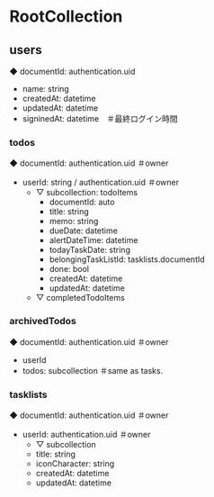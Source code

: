 # RootCollection
## users
◆ documentId: authentication.uid
- name: string
- createdAt: datetime
- updatedAt: datetime
- signinedAt: datetime　＃最終ログイン時間

### todos
◆ documentId: authentication.uid ＃owner
- userId: string / authentication.uid ＃owner
  - ▽ subcollection: todoItems
    - documentId: auto
    - title: string
    - memo: string
    - dueDate: datetime
    - alertDateTime: datetime
    - todayTaskDate: string
    - belongingTaskListId: tasklists.documentId
    - done: bool
    - createdAt: datetime
    - updatedAt: datetime
  - ▽ completedTodoItems

### archivedTodos
◆ documentId: authentication.uid ＃owner
  - userId
  - todos: subcollection ＃same as tasks.

### tasklists
◆ documentId: authentication.uid ＃owner
- userId: authentication.uid ＃owner
  - ▽ subcollection
  - title: string
  - iconCharacter: string
  - createdAt: datetime
  - updatedAt: datetime



